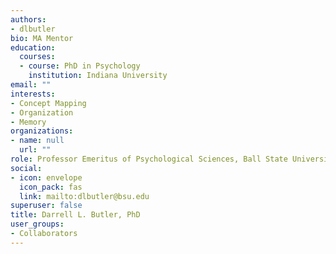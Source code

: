 ```yaml
---
authors:
- dlbutler
bio: MA Mentor
education:
  courses:
  - course: PhD in Psychology
    institution: Indiana University
email: ""
interests:
- Concept Mapping
- Organization
- Memory
organizations:
- name: null
  url: ""
role: Professor Emeritus of Psychological Sciences, Ball State University
social:
- icon: envelope
  icon_pack: fas
  link: mailto:dlbutler@bsu.edu
superuser: false
title: Darrell L. Butler, PhD
user_groups:
- Collaborators
---
```

